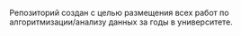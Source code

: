 Репозиторий создан с целью размещения всех работ по алгоритмизации/анализу данных за годы в университете.

